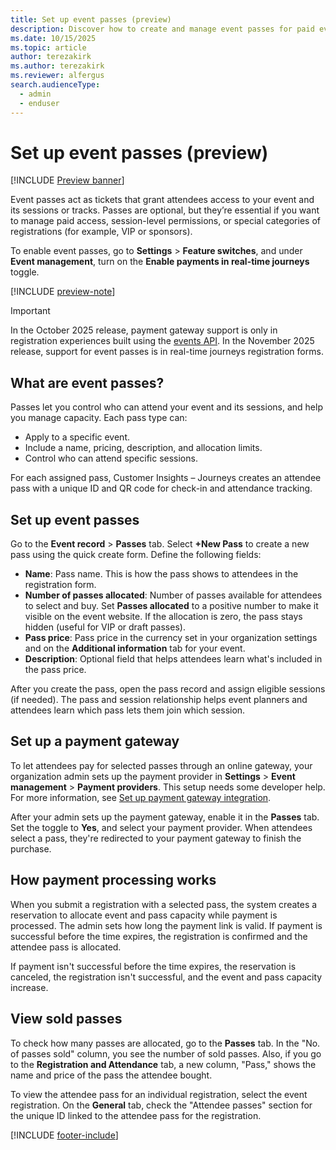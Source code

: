 ```yaml
---
title: Set up event passes (preview)
description: Discover how to create and manage event passes for paid events in Dynamics 365, including pricing, allocation, and session-level access control.
ms.date: 10/15/2025
ms.topic: article
author: terezakirk
ms.author: terezakirk
ms.reviewer: alfergus
search.audienceType: 
  - admin
  - enduser
---
```


# Set up event passes (preview)

[!INCLUDE [Preview banner](~/../shared-content/shared/preview-includes/preview-banner.md)]

Event passes act as tickets that grant attendees access to your event and its sessions or tracks. Passes are optional, but they’re essential if you want to manage paid access, session-level permissions, or special categories of registrations (for example, VIP or sponsors).

To enable event passes, go to **Settings** > **Feature switches**, and under **Event management**, turn on the **Enable payments in real-time journeys** toggle.

[!INCLUDE [preview-note](~/../shared-content/shared/preview-includes/preview-note.md)]

> [!IMPORTANT]
> In the October 2025 release, payment gateway support is only in registration experiences built using the [events API](developer/using-rtm-events-api.mdusing-rtm-events-api.md). In the November 2025 release, support for event passes is in real-time journeys registration forms.

## What are event passes?

Passes let you control who can attend your event and its sessions, and help you manage capacity. Each pass type can:
- Apply to a specific event.
- Include a name, pricing, description, and allocation limits.
- Control who can attend specific sessions.

For each assigned pass, Customer Insights – Journeys creates an attendee pass with a unique ID and QR code for check-in and attendance tracking.

## Set up event passes

Go to the **Event record** > **Passes** tab. Select **+New Pass** to create a new pass using the quick create form. Define the following fields:
- **Name**: Pass name. This is how the pass shows to attendees in the registration form.
- **Number of passes allocated**: Number of passes available for attendees to select and buy. Set **Passes allocated** to a positive number to make it visible on the event website. If the allocation is zero, the pass stays hidden (useful for VIP or draft passes).
- **Pass price**: Pass price in the currency set in your organization settings and on the **Additional information** tab for your event.
- **Description**: Optional field that helps attendees learn what's included in the pass price.

After you create the pass, open the pass record and assign eligible sessions (if needed). The pass and session relationship helps event planners and attendees learn which pass lets them join which session.

## Set up a payment gateway

To let attendees pay for selected passes through an online gateway, your organization admin sets up the payment provider in **Settings** > **Event management** > **Payment providers**. This setup needs some developer help. For more information, see [Set up payment gateway integration](developer/payment-gateway-integration.md).

After your admin sets up the payment gateway, enable it in the **Passes** tab. Set the toggle to **Yes**, and select your payment provider. When attendees select a pass, they're redirected to your payment gateway to finish the purchase.

## How payment processing works

When you submit a registration with a selected pass, the system creates a reservation to allocate event and pass capacity while payment is processed. The admin sets how long the payment link is valid. If payment is successful before the time expires, the registration is confirmed and the attendee pass is allocated.

If payment isn't successful before the time expires, the reservation is canceled, the registration isn't successful, and the event and pass capacity increase.

## View sold passes

To check how many passes are allocated, go to the **Passes** tab. In the "No. of passes sold" column, you see the number of sold passes. Also, if you go to the **Registration and Attendance** tab, a new column, "Pass," shows the name and price of the pass the attendee bought.

To view the attendee pass for an individual registration, select the event registration. On the **General** tab, check the "Attendee passes" section for the unique ID linked to the attendee pass for the registration.

[!INCLUDE [footer-include](./includes/footer-banner.md)]